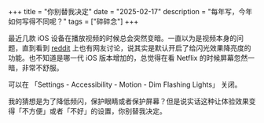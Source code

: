 +++
title = "你别替我决定"
date = "2025-02-17"
description = "每年写，今年如何写得不同呢？"
tags = ["碎碎念"]
+++

最近几款 iOS 设备在播放视频的时候总会突然变暗。一直以为是视频本身的问题，直到看到 [reddit](https://www.reddit.com/r/ipad/comments/1iqc24d/ipad_pro_old_screen_failing/mcyvwib/) 上也有网友讨论，说其实是默认开启了给闪光效果降亮度的功能。也不知道是哪一代 iOS 版本增加的，总觉得在看 Netflix 的时候屏幕忽然一暗，非常不舒服。

可以在 「Settings - Accessibility - Motion - Dim Flashing Lights」 关闭。

我的猜想是为了降低频闪，保护眼睛或者保护屏幕？但是说实话这种让体验效果变得「不方便」或者「不好」的设置，你别替我决定。
